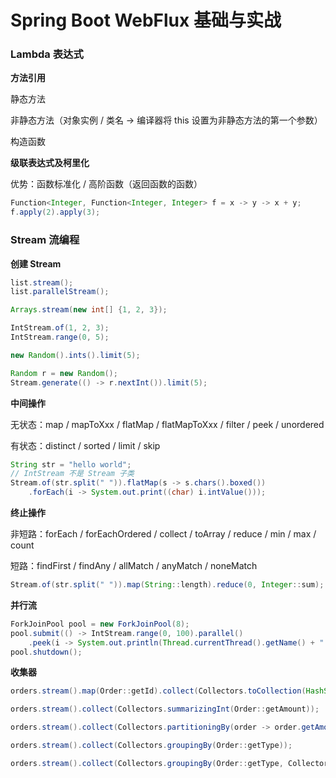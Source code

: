 # Spring Boot WebFlux 基础与实战

### Lambda 表达式

**方法引用**

静态方法

非静态方法（对象实例 / 类名 -> 编译器将 this 设置为非静态方法的第一个参数）

构造函数

**级联表达式及柯里化**

优势：函数标准化 / 高阶函数（返回函数的函数）

```java
Function<Integer, Function<Integer, Integer> f = x -> y -> x + y;
f.apply(2).apply(3);
```

### Stream 流编程

**创建 Stream**

```java
list.stream();
list.parallelStream();

Arrays.stream(new int[] {1, 2, 3});

IntStream.of(1, 2, 3);
IntStream.range(0, 5);

new Random().ints().limit(5);

Random r = new Random();
Stream.generate(() -> r.nextInt()).limit(5);
```

**中间操作**

无状态：map / mapToXxx / flatMap / flatMapToXxx / filter / peek / unordered

有状态：distinct / sorted / limit / skip

```java
String str = "hello world";
// IntStream 不是 Stream 子类
Stream.of(str.split(" ")).flatMap(s -> s.chars().boxed())
    .forEach(i -> System.out.print((char) i.intValue()));
```

**终止操作**

非短路：forEach / forEachOrdered / collect / toArray / reduce / min / max / count

短路：findFirst / findAny / allMatch / anyMatch / noneMatch

```java
Stream.of(str.split(" ")).map(String::length).reduce(0, Integer::sum);
```

**并行流**

```java
ForkJoinPool pool = new ForkJoinPool(8);
pool.submit(() -> IntStream.range(0, 100).parallel()
    .peek(i -> System.out.println(Thread.currentThread().getName() + " " + i)).count());
pool.shutdown();
```

**收集器**

```java
orders.stream().map(Order::getId).collect(Collectors.toCollection(HashSet::new));

orders.stream().collect(Collectors.summarizingInt(Order::getAmount));

orders.stream().collect(Collectors.partitioningBy(order -> order.getAmount() > 5000));

orders.stream().collect(Collectors.groupingBy(Order::getType));

orders.stream().collect(Collectors.groupingBy(Order::getType, Collectors.counting()));
```


